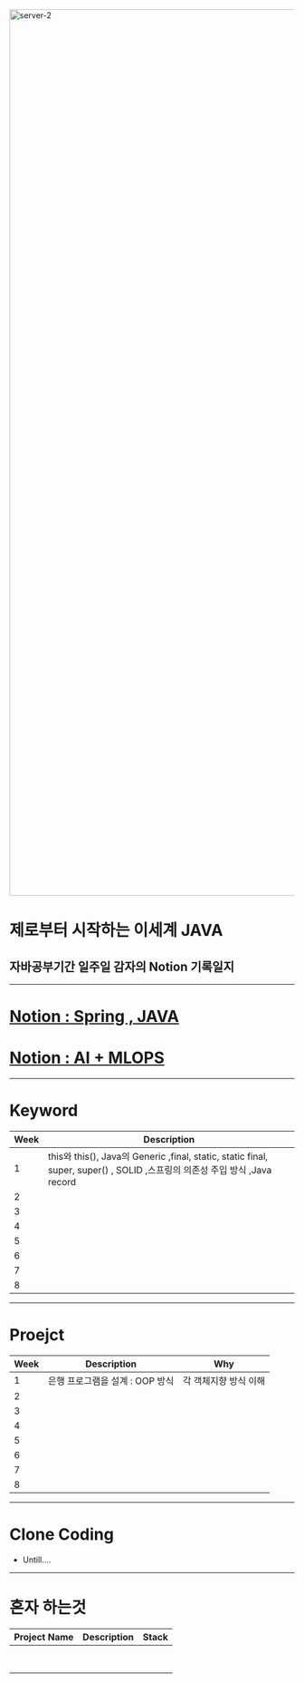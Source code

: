 <img width="1564" alt="server-2" src="https://github.com/NOW-SOPT-SERVER/rlarlgnszx/assets/79795051/bbbad78b-caa8-419b-8d75-908a85a834e7">


# 제로부터 시작하는 이세계 JAVA
## 자바공부기간 일주일 감자의 Notion 기록일지
---------------------------
# [Notion : Spring , JAVA](https://crystalline-paper-4ea.notion.site/e5becbdcb2ee438dbe9530e856ba0fa4?v=a1070589fac940cf9c07e4e26657c783&pvs=74)
# [Notion : AI + MLOPS ](https://crystalline-paper-4ea.notion.site/AI-59b33127e0b841efb4378e042c8a3693?pvs=74)


-----------------
# Keyword
| Week | Description |
| --- | --- |
| 1 | this와 this(), Java의 Generic ,final, static, static final,  super, super() , SOLID ,스프링의 의존성 주입 방식 ,Java record  |
| 2 |  |
| 3 |  |
| 4 |  |
| 5 | |
| 6 |  |
| 7 ||
| 8 |  |
----------
# Proejct

| Week | Description | Why | 
| --- | --- | ---|
| 1 | 은행 프로그램을 설계 : OOP 방식 | 각 객체지향 방식 이해 |
| 2 |  |
| 3 |  |
| 4 |  |
| 5 | |
| 6 |  |
| 7 |  |
| 8 |  |
--------
# Clone Coding
* Untill....
----
# 혼자 하는것 
| Project Name | Description | Stack |
| --- | --- | --- |
|  |  |
|  |  |
|  |  |
|  |  |
|  | |
|  |  |
|  |  |
|  |  |